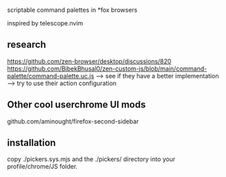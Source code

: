 
scriptable command palettes
in *fox browsers

inspired by telescope.nvim

## research
https://github.com/zen-browser/desktop/discussions/820
https://github.com/BibekBhusal0/zen-custom-js/blob/main/command-palette/command-palette.uc.js
--> see if they have a better implementation
--> try to use their action configuration


## Other cool userchrome UI mods
github.com/aminought/firefox-second-sidebar

## installation
copy ./pickers.sys.mjs and the ./pickers/ directory into your profile/chrome/JS folder.
